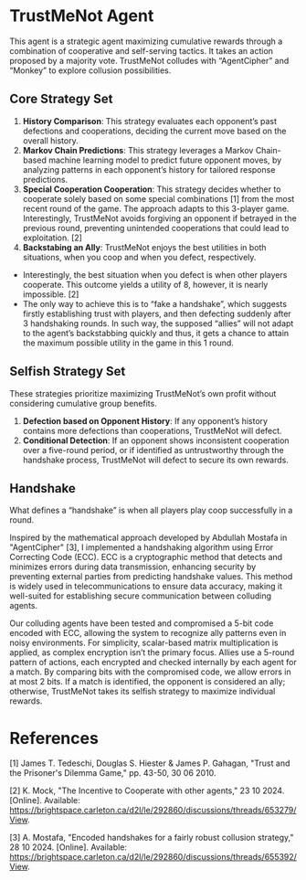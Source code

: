 # TrustMeNot Agent
This agent is a strategic agent maximizing cumulative rewards through a combination of cooperative and self-serving tactics. It takes an action proposed by a majority vote. TrustMeNot colludes with “AgentCipher” and “Monkey” to explore collusion possibilities.
## Core Strategy Set
1. **History Comparison**: This strategy evaluates each opponent’s past defections and cooperations, deciding the current move based on the overall history.
2. **Markov Chain Predictions**: This strategy leverages a Markov Chain-based machine learning model to predict future opponent moves, by analyzing patterns in each opponent’s history for tailored response predictions.
3. **Special Cooperation Cooperation**: This strategy decides whether to cooperate solely based on some special combinations [1] from the most recent round of the game. The approach adapts to this 3-player game. Interestingly, TrustMeNot avoids forgiving an opponent if betrayed in the previous round, preventing unintended cooperations that could lead to exploitation. [2]
4. **Backstabing an Ally**: TrustMeNot enjoys the best utilities in both situations, when you coop and when you defect, respectively.
- Interestingly, the best situation when you defect is when other players cooperate. This outcome yields a utility of 8, however, it is nearly impossible. [2]
- The only way to achieve this is to “fake a handshake”, which suggests firstly establishing trust with players, and then defecting suddenly after 3 handshaking rounds. In such way, the supposed “allies” will not adapt to the agent’s backstabbing quickly and thus, it gets a chance to attain the maximum possible utility in the game in this 1 round. 
## Selfish Strategy Set
These strategies prioritize maximizing TrustMeNot’s own profit without considering cumulative group benefits.
1. **Defection based on Opponent History**: If any opponent’s history contains more defections than cooperations, TrustMeNot will defect.
2. **Conditional Detection**: If an opponent shows inconsistent cooperation over a five-round period, or if identified as untrustworthy through the handshake process, TrustMeNot will defect to secure its own rewards.
## Handshake
What defines a “handshake” is when all players play coop successfully in a round. 

Inspired by the mathematical approach developed by Abdullah Mostafa in "AgentCipher" [3], I implemented a handshaking algorithm using Error Correcting Code (ECC). ECC is a cryptographic method that detects and minimizes errors during data transmission, enhancing security by preventing external parties from predicting handshake values. This method is widely used in telecommunications to ensure data accuracy, making it well-suited for establishing secure communication between colluding agents.

Our colluding agents have been tested and compromised a 5-bit code encoded with ECC, allowing the system to recognize ally patterns even in noisy environments. For simplicity, scalar-based matrix multiplication is applied, as complex encryption isn’t the primary focus. Allies use a 5-round pattern of actions, each encrypted and checked internally by each agent for a match. By comparing bits with the compromised code, we allow errors in at most 2 bits. If a match is identified, the opponent is considered an ally; otherwise, TrustMeNot takes its selfish strategy to maximize individual rewards.
# References
[1] James T. Tedeschi, Douglas S. Hiester & James P. Gahagan, "Trust and the Prisoner's Dilemma Game," pp. 43-50, 30 06 2010.

[2] K. Mock, "The Incentive to Cooperate with other agents," 23 10 2024. [Online]. Available: https://brightspace.carleton.ca/d2l/le/292860/discussions/threads/653279/View.

[3] A. Mostafa, "Encoded handshakes for a fairly robust collusion strategy," 28 10 2024. [Online]. Available: https://brightspace.carleton.ca/d2l/le/292860/discussions/threads/655392/View.